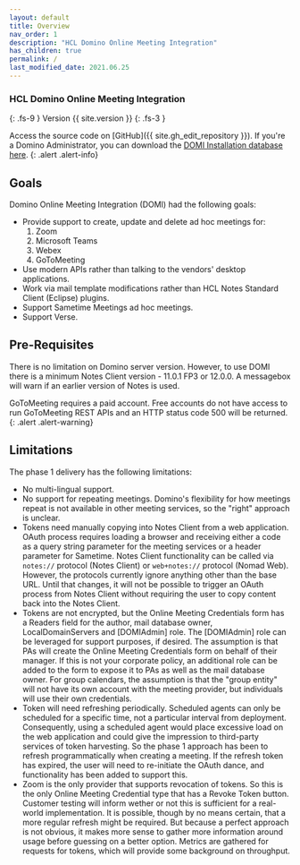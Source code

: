 ```yaml
---
layout: default
title: Overview
nav_order: 1
description: "HCL Domino Online Meeting Integration"
has_children: true
permalink: /
last_modified_date: 2021.06.25
---
```


### HCL Domino Online Meeting Integration
{: .fs-9 }
Version {{ site.version }}
{: .fs-3 }

Access the source code on [GitHub]({{ site.gh_edit_repository }}). If you're a Domino Administrator, you can download the <a href="{{ site.gh_edit_repository }}/tree/main/release" target="_new">DOMI Installation database here</a>.
{: .alert .alert-info}

## Goals

Domino Online Meeting Integration (DOMI) had the following goals:
- Provide support to create, update and delete ad hoc meetings for:
   1. Zoom
   2. Microsoft Teams
   3. Webex
   4. GoToMeeting
-  Use modern APIs rather than talking to the vendors' desktop applications.
-  Work via mail template modifications rather than HCL Notes Standard Client (Eclipse) plugins.
-  Support Sametime Meetings ad hoc meetings.
-  Support Verse.

## Pre-Requisites

There is no limitation on Domino server version. However, to use DOMI there is a minimum Notes Client version - 11.0.1 FP3 or 12.0.0. A messagebox will warn if an earlier version of Notes is used.

GoToMeeting requires a paid account. Free accounts do not have access to run GoToMeeting REST APIs and an HTTP status code 500 will be returned.
{: .alert .alert-warning}

## Limitations

The phase 1 delivery has the following limitations:
- No multi-lingual support.
- No support for repeating meetings. Domino's flexibility for how meetings repeat is not available in other meeting services, so the "right" approach is unclear.
- Tokens need manually copying into Notes Client from a web application. OAuth process requires loading a browser and receiving either a code as a query string parameter for the meeting services or a header parameter for Sametime. Notes Client functionality can be called via `notes://` protocol (Notes Client) or `web+notes://` protocol (Nomad Web). However, the protocols currently ignore anything other than the base URL. Until that changes, it will not be possible to trigger an OAuth process from Notes Client without requiring the user to copy content back into the Notes Client.
- Tokens are not encrypted, but the Online Meeting Credentials form has a Readers field for the author, mail database owner, LocalDomainServers and \[DOMIAdmin] role. The \[DOMIAdmin] role can be leveraged for support purposes, if desired. The assumption is that PAs will create the Online Meeting Credentials form on behalf of their manager. If this is not your corporate policy, an additional role can be added to the form to expose it to PAs as well as the mail database owner. For group calendars, the assumption is that the "group entity" will not have its own account with the meeting provider, but individuals will use their own credentials.
- Token will need refreshing periodically. Scheduled agents can only be scheduled for a specific time, not a particular interval from deployment. Consequently, using a scheduled agent would place excessive load on the web application and could give the impression to third-party services of token harvesting. So the phase 1 approach has been to refresh programmatically when creating a meeting. If the refresh token has expired, the user will need to re-initiate the OAuth dance, and functionality has been added to support this.
- Zoom is the only provider that supports revocation of tokens. So this is the only Online Meeting Credential type that has a Revoke Token button.
Customer testing will inform wether or not this is sufficient for a real-world implementation. It is possible, though by no means certain, that a more regular refresh might be required. But because a perfect approach is not obvious, it makes more sense to gather more information around usage before guessing on a better option. Metrics are gathered for requests for tokens, which will provide some background on throughput.
